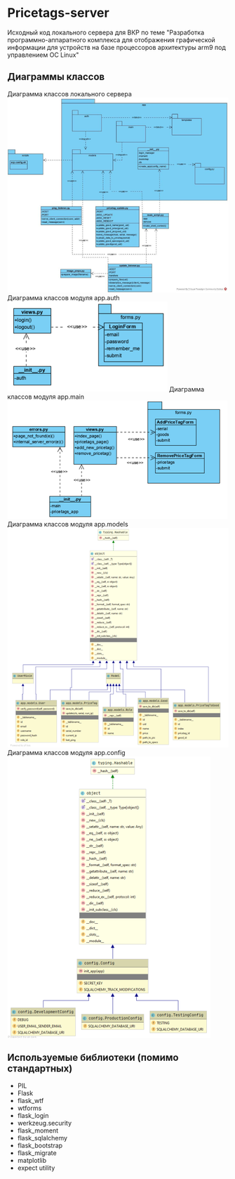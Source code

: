 # Pricetags-server

Исходный код локального сервера для ВКР по теме 
"Разработка программно-аппаратного комплекса для отображения
графической информации для устройств на базе процессоров архитектуры arm9
под управлением OC Linux"

## Диаграммы классов
Диаграмма классов локального сервера
![Class Diagram](https://github.com/advolotkina/pricetags-server/blob/master/images/class-diagram.png?raw=true)
Диаграмма классов модуля app.auth
![Class Diagram](https://github.com/advolotkina/pricetags-server/blob/master/images/Screenshot%20from%202020-06-04%2014-00-13.png?raw=true)
Диаграмма классов модуля app.main
![Class Diagram](https://github.com/advolotkina/pricetags-server/blob/master/images/Screenshot%20from%202020-06-04%2014-00-20.png?raw=true)
Диаграмма классов модуля app.models
![Class Diagram](https://github.com/advolotkina/pricetags-server/blob/master/images/Screenshot%20from%202020-06-04%2014-00-43.png?raw=true)
Диаграмма классов модуля app.config
![Class Diagram](https://github.com/advolotkina/pricetags-server/blob/master/images/Screenshot%20from%202020-06-04%2014-01-26.png?raw=true)


## Используемые библиотеки (помимо стандартных)
* PIL
* Flask
* flask_wtf
* wtforms
* flask_login
* werkzeug.security
* flask_moment
* flask_sqlalchemy
* flask_bootstrap
* flask_migrate
* matplotlib
* expect utility



